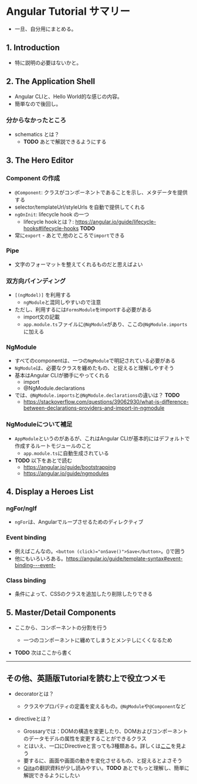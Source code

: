 # Angular Tutorial サマリー
* 一旦、自分用にまとめる。

## 1. Introduction
* 特に説明の必要はないかと。

## 2. The Application Shell
* Angular CLIと、Hello World的な感じの内容。
* 簡単なので後回し。

### 分からなかったところ
* schematics とは？
  - **TODO** あとで解説できるようにする

## 3. The Hero Editor

### Component の作成
* `@Component`: クラスがコンポーネントであることを示し、メタデータを提供する
* selector/templateUrl/styleUrls を自動で提供してくれる
* `ngOnInit`: lifecycle hook の一つ
  - lifecycle hookとは？: https://angular.io/guide/lifecycle-hooks#lifecycle-hooks **TODO**
* 常に`export` - あとで,他のところで`import`できる

### Pipe
* 文字のフォーマットを整えてくれるものだと思えばよい

### 双方向バインディング
* `[(ngModel)]` を利用する
  - `ngModule`と混同しやすいので注意
* ただし、利用するには`FormsModule`をimportする必要がある
  - import文の記載
  - `app.module.ts`ファイルに`@NgModule`があり、ここの`@NgModule.imports`に加える

### NgModule
* すべてのcomponentは、一つの`NgModule`で明記されている必要がある
* `NgModule`は、必要なクラスを纏めたもの、と捉えると理解しやすそう
* 基本はAngular CLIが勝手にやってくれる
  - import
  - @NgModule.declarations
* では、`@NgModule.imports`と`@NgModule.declarations`の違いは？ **TODO**
  - https://stackoverflow.com/questions/39062930/what-is-difference-between-declarations-providers-and-import-in-ngmodule

### NgModuleについて補足
* `AppModule`というのがあるが、これはAngular CLIが基本的にはデフォルトで作成するルートモジュールのこと
  - `app.module.ts`に自動生成されている
* **TODO** 以下をあとで読む
  - https://angular.io/guide/bootstrapping
  - https://angular.io/guide/ngmodules

## 4. Display a Heroes List

### ngFor/ngIf
* `ngFor`は、Angularでループさせるためのディレクティブ

### Event binding
* 例えばこんなの。`<button (click)="onSave()">Save</button>`。()で囲う
* 他にもいろいろある。https://angular.io/guide/template-syntax#event-binding---event-

### Class binding
* 条件によって、CSSのクラスを追加したり削除したりできる

## 5. Master/Detail Components
* ここから、コンポーネントの分割を行う
  - 一つのコンポーネントに纏めてしまうとメンテしにくくなるため

* **TODO** 次はここから書く

---

## その他、英語版Tutorialを読む上で役立つメモ
* decoratorとは？
  - クラスやプロパティの定義を変えるもの。`@NgModule`や`@Component`など

* directiveとは？
  - Grossaryでは：DOMの構造を変更したり、DOMおよびコンポーネントのデータモデルの属性を変更することができるクラス
  - とはいえ、一口にDirectiveと言っても3種類ある。詳しくは[ここ][2b530441]を見よう
  - 要するに、画面や画面の動きを変化させるもの、と捉えるとよさそう
  - [Qiita][3749937e]の翻訳資料が少し読みやすい。**TODO** あとでもっと理解し、簡単に解説できるようにしたい

  [2b530441]: https://angular.io/guide/glossary#directive "glossary#directive"
  [3749937e]: https://qiita.com/mixplace/items/836438a280ae60e8670a "angular.io Guide: Attribute Directives - Qiita"
